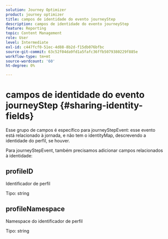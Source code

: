 ```yaml
---
solution: Journey Optimizer
product: journey optimizer
title: campos de identidade do evento journeyStep
description: campos de identidade do evento journeyStep
feature: Reporting
topic: Content Management
role: User
level: Intermediate
exl-id: c447fcf0-51ec-4d88-8b2d-f15db076bfbc
source-git-commit: 63c52f04da9fd1a5fafc36ffb5079380229f885e
workflow-type: tm+mt
source-wordcount: '60'
ht-degree: 0%

---
```


# campos de identidade do evento journeyStep {#sharing-identity-fields}

Esse grupo de campos é específico para journeyStepEvent: esse evento está relacionado à jornada, e não tem o identityMap, descrevendo a identidade do perfil, se houver.

Para journeyStepEvent, também precisamos adicionar campos relacionados à identidade:

## profileID

Identificador de perfil

Tipo: string

## profileNamespace

Namespace do identificador de perfil

Tipo: string
